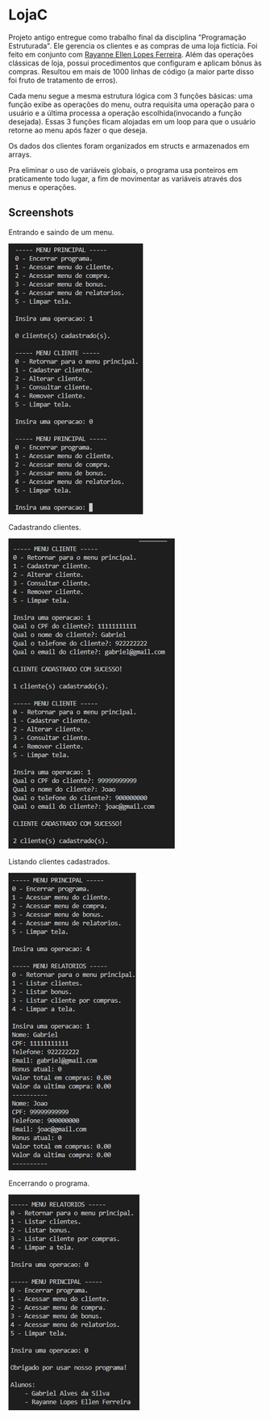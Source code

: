 # LojaC

Projeto antigo entregue como trabalho final da disciplina "Programação Estruturada". Ele gerencia os clientes e as compras de uma loja fictícia. Foi feito em conjunto com [Rayanne Ellen Lopes Ferreira](https://github.com/RayanneLps). Além das operações clássicas de loja, possui procedimentos que configuram e aplicam bônus às compras. Resultou em mais de 1000 linhas de código (a maior parte disso foi fruto de tratamento de erros).

Cada menu segue a mesma estrutura lógica com 3 funções básicas: uma função exibe as operações do menu, outra requisita uma operação para o usuário e a última processa a operação escolhida(invocando a função desejada). Essas 3 funções ficam alojadas em um loop para que o usuário retorne ao menu após fazer o que deseja. 

Os dados dos clientes foram organizados em structs e armazenados em arrays.

Pra eliminar o uso de variáveis globais, o programa usa ponteiros em praticamente todo lugar, a fim de movimentar as variáveis através dos menus e operações.

## Screenshots

Entrando e saindo de um menu.

![screenshot 1](img/screenshot1.png)

Cadastrando clientes.

![screenshot 2](img/screenshot2.png)

Listando clientes cadastrados.

![screenshot 3](img/screenshot3.png)

Encerrando o programa.

![screenshot 4](img/screenshot4.png)
